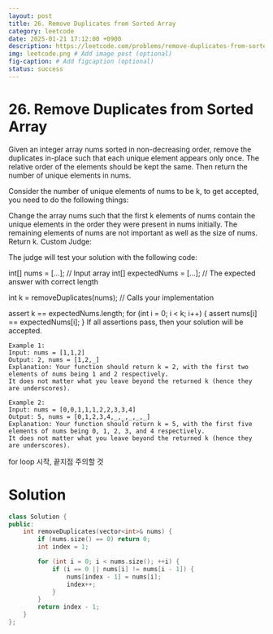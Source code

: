 ```yaml
---
layout: post
title: 26. Remove Duplicates from Sorted Array
category: leetcode
date: 2025-01-21 17:12:00 +0900
description: https://leetcode.com/problems/remove-duplicates-from-sorted-array/description/?envType=problem-list-v2&envId=25uoksw3
img: leetcode.png # Add image post (optional)
fig-caption: # Add figcaption (optional)
status: success
---
```



# 26. Remove Duplicates from Sorted Array


Given an integer array nums sorted in non-decreasing order, remove the duplicates in-place such that each unique element appears only once. The relative order of the elements should be kept the same. Then return the number of unique elements in nums.

Consider the number of unique elements of nums to be k, to get accepted, you need to do the following things:

Change the array nums such that the first k elements of nums contain the unique elements in the order they were present in nums initially. The remaining elements of nums are not important as well as the size of nums.
Return k.
Custom Judge:

The judge will test your solution with the following code:

int[] nums = [...]; // Input array
int[] expectedNums = [...]; // The expected answer with correct length

int k = removeDuplicates(nums); // Calls your implementation

assert k == expectedNums.length;
for (int i = 0; i < k; i++) {
    assert nums[i] == expectedNums[i];
}
If all assertions pass, then your solution will be accepted.

 
```
Example 1:
Input: nums = [1,1,2]
Output: 2, nums = [1,2,_]
Explanation: Your function should return k = 2, with the first two elements of nums being 1 and 2 respectively.
It does not matter what you leave beyond the returned k (hence they are underscores).
```

```
Example 2:
Input: nums = [0,0,1,1,1,2,2,3,3,4]
Output: 5, nums = [0,1,2,3,4,_,_,_,_,_]
Explanation: Your function should return k = 5, with the first five elements of nums being 0, 1, 2, 3, and 4 respectively.
It does not matter what you leave beyond the returned k (hence they are underscores).
```

for loop 시작, 끝지점 주의할 것 

# Solution

```cpp
class Solution {
public:
    int removeDuplicates(vector<int>& nums) {
        if (nums.size() == 0) return 0; 
        int index = 1; 

        for (int i = 0; i < nums.size(); ++i) {
            if (i == 0 || nums[i] != nums[i - 1]) {
                nums[index - 1] = nums[i];
                index++;
            }
        }
        return index - 1;
    }
};
```



